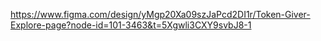 https://www.figma.com/design/yMgp20Xa09szJaPcd2DI1r/Token-Giver-Explore-page?node-id=101-3463&t=5Xgwli3CXY9svbJ8-1
